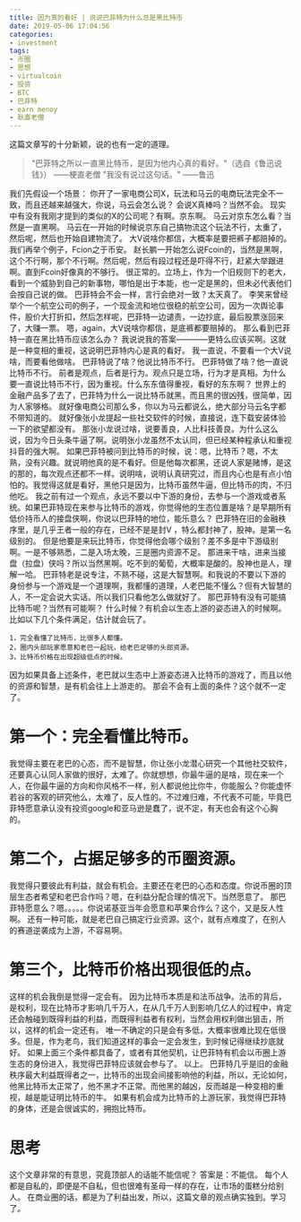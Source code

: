 ```yaml
---
title: 因为真的看好 | 说说巴菲特为什么总是黑比特币
date: 2019-05-06 17:04:56
categories:
- investment
tags:
- 币圈
- 思想
- virtualcoin
- 投资
- BTC
- 巴菲特
- earn menoy
- 耿直老僧
---
```

这篇文章写的十分新颖，说的也有一定的道理。
<!-- more -->
>"巴菲特之所以一直黑比特币，是因为他内心真的看好。"（选自《鲁迅说钱》）
——梗直老僧
"我没有说过这句话。"
——鲁迅

我们先假设一个场景：
你开了一家电商公司X，玩法和马云的电商玩法完全不一致，而且还越来越强大，你说，马云会怎么说？
会说X真棒吗？当然不会。
现实中有没有我刚才提到的类似的X的公司呢？有啊。京东啊。
马云对京东怎么看？当然是一直黑啊。
马云在一开始的时候说京东自己搞物流这个玩法不行，太重了，然后呢，然后也开始自建物流了。
大V说啥你都信，大概率是要把裤子都赔掉的。
我们再举个例子，Fcion之于币安。
赵长鹏一开始怎么说Fcoin的，当然是黑啊，这个不行啊，那个不行啊。然后呢，然后有段过程还是吓得不行，赶紧大举跟进啊。直到Fcoin好像真的不够行。
很正常的。立场上，作为一个旧规则下的老大，看到一个威胁到自己的新事物，哪怕是出于本能，也一定是黑的，但未必代表他们会按自己说的做。
巴菲特会不会一样，言行会绝对一致？太天真了。
李笑来曾经举个一个航空公司的例子，一个现金流和地位很稳的航空公司，因为一次舆论事件，股价大打折扣，然后怎样呢，巴菲特一边谴责，一边抄底，最后股票涨回来了，大赚一票。
嗯，again，大V说啥你都信，是底裤都要赔掉的。
那么看到巴菲特一直在黑比特币应该怎么办？
我说说我的答案————更特么应该买啊。这就是一种变相的重视，这说明巴菲特内心是真的看好。
我一直说，不要看一个大V说啥，而要看他做啥。
巴菲特说了啥？他说比特币不行。
巴菲特做了啥？他一直说比特币不行。
前者是观点，后者是行为。观点只是立场，行为才是真相。为什么要一直说比特币不行，因为重视。什么东东值得重视，看好的东东啊？
世界上的金融产品多了去了，巴菲特为什么一说比特币就黑，而且黑的很凶残，很简单，因为人家够格。
就好像电商公司那么多，你以为马云都说么，绝大部分马云名字都不带知道的。
就好像张小龙提起一些社交软件的时候，直接说，连下载安装体验一下的欲望都没有。
那张小龙说过啥，说要善良，人比科技善良。为什么这么说，因为今日头条牛逼了啊。说明张小龙虽然不太认同，但已经某种程承认和重视抖音的强大啊。
如果巴菲特被问到比特币的时候，说：嗯，比特币？嗯，不太熟，没有兴趣。就说明他真的是不看好。但是他每次都黑，还说人家是赌博，是这的那的，每次观点还都不一样。说明啥，说明认真研究过，而且内心也是有点小怕怕的。我觉得这就是看好，黑他只是因为，比特币虽然牛逼，但比特币的肉，不归他吃。
我之前有过一个观点，永远不要以中下游的身份，去参与一个游戏或者系统。如果巴菲特现在来参与比特币的游戏，你觉得他的生态位置是啥？是早期所有低价持币人的接盘侠啊，你说以巴菲特的地位，能乐意么？
巴菲特在旧的金融秩序里，是几乎王者一般的存在，已经不是是封V ，特么都封神了，股神。是第一名级别的。
但是他要是来玩比特币，你觉得他会哪个级别？差不多是中下游级别啊。一是不够熟悉，二是入场太晚，三是圈内资源不足。
那进来干啥，进来当接盘（拉盘）侠吗？所以当然黑啊。吃不到的葡萄，大概率是酸的。股神也是人，理解一哈。
巴菲特老是说专注，不熟不碰，这是大智慧啊。和我说的不要以下游的身份参与一个游戏是一个道理啊，我都懂的道理，人老巴能不懂么？但有大智慧的人，不一定会说大实话。所以我们只看他怎么做就好了。
那巴菲特有没有可能搞比特币呢？当然有可能啊？
什么时候？有机会以生态上游的姿态进入的时候啊。
比如以下几个条件满足，估计就会玩了。

	1，完全看懂了比特币，比很多人都懂。
	2，圈内头部玩家愿意和老巴一起玩，给老巴足够的头部资源。
	3，比特币价格在出现超级低点的时候。

因为如果具备上述条件，老巴就以生态中上游姿态进入比特币的游戏了，而且以他的资源和智慧，是有机会往上上游走的。
那会不会有上面的条件？这个就不一定了。
# 第一个：完全看懂比特币。
我觉得主要在老巴的心态，而不是智慧，你让张小龙潜心研究一个其他社交软件，还要真心认同人家做的很好，太难了。你就想想，你最牛逼的是啥，现在来一个人，在你最牛逼的方向和你风格不一样，别人都说他比你牛，你能服么？你能虚怀若谷的客观的研究他么，太难了，反人性的。不过难归难，不代表不可能，毕竟巴菲特愿意承认没有投资google和亚马逊是蠢了，说不定，有天也会有这个心胸的。
# 第二个，占据足够多的币圈资源。
我觉得只要彼此有利益，就会有机会。主要还在老巴的心态和态度。你说币圈的顶层生态者希望和老巴合作吗？嗯，在利益分配合理的情况下。当然愿意了。
那巴菲特愿意么？嗯。。。。。你说诺基亚当年会愿意和苹果合作么？这个，又是反人性啊。
还有一种可能，就是老巴自己搞定行业资源。这个，就有点难度了，在别人的赛道逆袭成为上游，不容易啊。
# 第三个，比特币价格出现很低的点。
这样的机会我倒是觉得一定会有。
因为比特币本质是和法币战争。法币的背后，是权利，现在比特币才影响几千万人，在从几千万人到影响几亿人的过程中，肯定还会触碰到既得利益的利益，而既得利益者有权利，当然会用权利做出狙击，所以，这样的机会一定还有。
唯一不确定的只是会有多低，大概率很难比现在低很多。但是，作为老鸟，我们知道这样的事会一定会发生，到时候记得继续抄底就好。
如果上面三个条件都具备了，或者有其他契机，让巴菲特有机会以币圈上游生态的身份进入，我觉得巴菲特应该就会参与了。
以上。
巴菲特几乎是旧的金融秩序最大利益既得者之一，比特币的出现会间接影响他的利益，所以，无论如何，他黑比特币太正常了，他不黑才不正常。而他黑的越凶，反而越是一种变相的重视，越是能证明比特币的牛。
如果有机会成为比特币的上游玩家，我觉得巴菲特的身体，还是会很诚实的，拥抱比特币。
# 思考
这个文章非常的有意思，究竟顶部人的话能不能信呢？
答案是：不能信。
每个人都是自私的，即便是不自私，但也很难有圣母一样的存在，让市场的蛋糕分给别人。
在商业圈的话，都是为了利益出发，所以，这篇文章的观点确实独到。学习了。